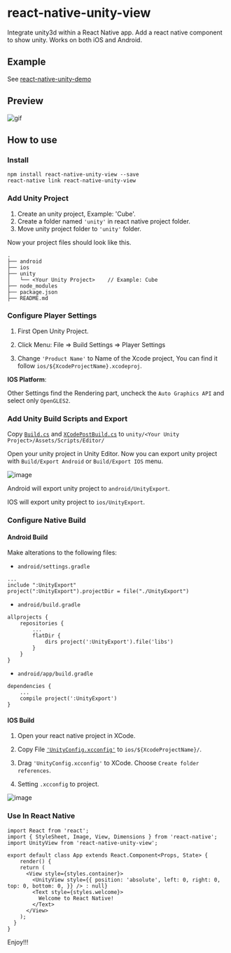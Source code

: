 # react-native-unity-view

Integrate unity3d within a React Native app. Add a react native component to show unity. Works on both iOS and Android.

## Example

See [react-native-unity-demo](https://github.com/f111fei/react-native-unity-demo)

## Preview

![gif](https://user-images.githubusercontent.com/7069719/35962773-9623cf56-0ced-11e8-94aa-b93a35a39800.gif)

## How to use

### Install

    npm install react-native-unity-view --save
    react-native link react-native-unity-view

### Add Unity Project

1. Create an unity project, Example: 'Cube'.
2. Create a folder named `'unity'` in react native project folder.
2. Move unity project folder to `'unity'` folder.

Now your project files should look like this.

    .
    ├── android
    ├── ios
    ├── unity
    │   └── <Your Unity Project>    // Example: Cube
    ├── node_modules
    ├── package.json
    ├── README.md

### Configure Player Settings

1. First Open Unity Project.

2. Click Menu: File => Build Settings => Player Settings

3. Change `'Product Name'` to Name of the Xcode project, You can find it follow `ios/${XcodeProjectName}.xcodeproj`.

**IOS Platform**:

Other Settings find the Rendering part, uncheck the `Auto Graphics API` and select only `OpenGLES2`.

### Add Unity Build Scripts and Export

Copy [`Build.cs`](https://github.com/f111fei/react-native-unity-demo/blob/master/unity/Cube/Assets/Scripts/Editor/Build.cs) and [`XCodePostBuild.cs`](https://github.com/f111fei/react-native-unity-demo/blob/master/unity/Cube/Assets/Scripts/Editor/XCodePostBuild.cs) to `unity/<Your Unity Project>/Assets/Scripts/Editor/`

Open your unity project in Unity Editor. Now you can export unity project with `Build/Export Android` or `Build/Export IOS` menu.

![image](https://user-images.githubusercontent.com/7069719/37091489-5417a66c-2243-11e8-8946-4d9e1ac652e8.png)

Android will export unity project to `android/UnityExport`.

IOS will export unity project to `ios/UnityExport`.

### Configure Native Build

#### Android Build

Make alterations to the following files:

- `android/settings.gradle`

```
...
include ":UnityExport"
project(":UnityExport").projectDir = file("./UnityExport")
```

- `android/build.gradle`

```
allprojects {
    repositories {
        ...
        flatDir {
            dirs project(':UnityExport').file('libs')
        }
    }
}
```

- `android/app/build.gradle`

```
dependencies {
    ...
    compile project(':UnityExport')
}
```

#### IOS Build

1. Open your react native project in XCode.

1. Copy File [`'UnityConfig.xcconfig'`](https://github.com/f111fei/react-native-unity-demo/blob/master/ios/rnunitydemo/UnityConfig.xcconfig) to `ios/${XcodeProjectName}/`.

2. Drag `'UnityConfig.xcconfig'` to XCode. Choose `Create folder references`.

3. Setting `.xcconfig` to project.

![image](https://user-images.githubusercontent.com/7069719/37093471-638b7810-224a-11e8-8263-b9882f707c15.png)

### Use In React Native

```
import React from 'react';
import { StyleSheet, Image, View, Dimensions } from 'react-native';
import UnityView from 'react-native-unity-view';

export default class App extends React.Component<Props, State> {
    render() {
    return (
      <View style={styles.container}>
        <UnityView style={{ position: 'absolute', left: 0, right: 0, top: 0, bottom: 0, }} /> : null}
        <Text style={styles.welcome}>
          Welcome to React Native!
        </Text>
      </View>
    );
  }
}
```

Enjoy!!!

